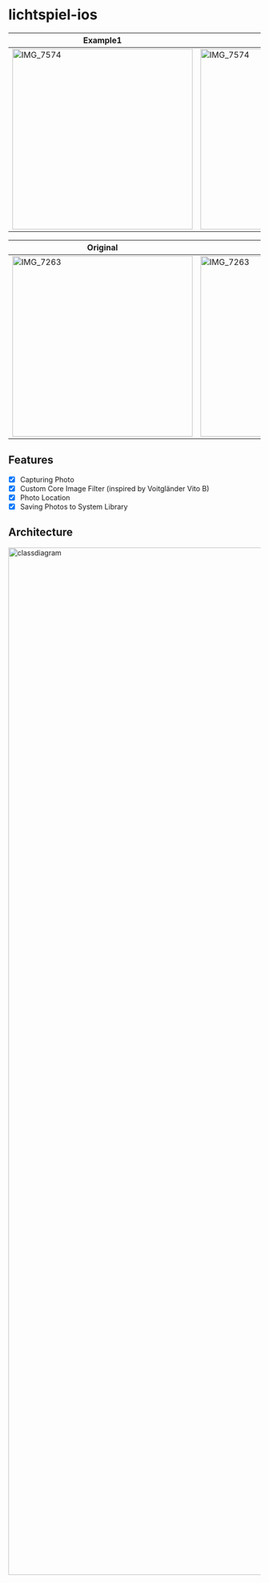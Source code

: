 # lichtspiel-ios

| Example1 | Example2 |
| --- | --- |
| <img height="360" alt="IMG_7574" src="https://github.com/user-attachments/assets/b11e250e-5c3c-4bd0-a9a4-4452a4fd88b7" /> | <img height="360" alt="IMG_7574" src="https://github.com/user-attachments/assets/94147c82-a966-4e7c-903e-15b240b14134" /> |

| Original | Filter Applied |
| --- | --- | 
| <img width="360" alt="IMG_7263" src="https://github.com/user-attachments/assets/92dde2ab-b962-454a-bad3-4f0775bdada9" /> | <img width="360" alt="IMG_7263" src="https://github.com/user-attachments/assets/cbad4e1b-fb4b-437a-9cd4-24c2a02ad531" /> |

## Features

- [x] Capturing Photo
- [x] Custom Core Image Filter (inspired by Voitgländer Vito B)
- [x] Photo Location
- [x] Saving Photos to System Library

## Architecture

<img width="2048" alt="classdiagram" src="https://github.com/user-attachments/assets/f6e5a15f-31b1-4695-92cc-fc7d12ffc81d" />

